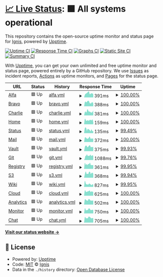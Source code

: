 # [📈 Live Status](https://status.projetignis.fr): <!--live status--> **🟩 All systems operational**

This repository contains the open-source uptime monitor and status page for [Ignis](https://www.projetignis.fr), powered by [Upptime](https://github.com/upptime/upptime).

[![Uptime CI](https://github.com/projetignis/uptime/workflows/Uptime%20CI/badge.svg)](https://github.com/projetignis/uptime/actions?query=workflow%3A%22Uptime+CI%22)
[![Response Time CI](https://github.com/projetignis/uptime/workflows/Response%20Time%20CI/badge.svg)](https://github.com/projetignis/uptime/actions?query=workflow%3A%22Response+Time+CI%22)
[![Graphs CI](https://github.com/projetignis/uptime/workflows/Graphs%20CI/badge.svg)](https://github.com/projetignis/uptime/actions?query=workflow%3A%22Graphs+CI%22)
[![Static Site CI](https://github.com/projetignis/uptime/workflows/Static%20Site%20CI/badge.svg)](https://github.com/projetignis/uptime/actions?query=workflow%3A%22Static+Site+CI%22)
[![Summary CI](https://github.com/projetignis/uptime/workflows/Summary%20CI/badge.svg)](https://github.com/projetignis/uptime/actions?query=workflow%3A%22Summary+CI%22)

With [Upptime](https://upptime.js.org), you can get your own unlimited and free uptime monitor and status page, powered entirely by a GitHub repository. We use [Issues](https://github.com/projetignis/uptime/issues) as incident reports, [Actions](https://github.com/projetignis/uptime/actions) as uptime monitors, and [Pages](https://status.projetignis.fr) for the status page.

<!--start: status pages-->
<!-- This summary is generated by Upptime (https://github.com/upptime/upptime) -->
<!-- Do not edit this manually, your changes will be overwritten -->
<!-- prettier-ignore -->
| URL | Status | History | Response Time | Uptime |
| --- | ------ | ------- | ------------- | ------ |
| <img alt="" src="https://favicons.githubusercontent.com/alfa.projetignis.fr" height="13"> [Alfa](https://alfa.projetignis.fr) | 🟩 Up | [alfa.yml](https://github.com/projetignis/status/commits/HEAD/history/alfa.yml) | <details><summary><img alt="Response time graph" src="./graphs/alfa/response-time-week.png" height="20"> 391ms</summary><br><a href="https://status.projetignis.fr/history/alfa"><img alt="Response time 391" src="https://img.shields.io/endpoint?url=https%3A%2F%2Fraw.githubusercontent.com%2Fprojetignis%2Fstatus%2FHEAD%2Fapi%2Falfa%2Fresponse-time.json"></a><br><a href="https://status.projetignis.fr/history/alfa"><img alt="24-hour response time 308" src="https://img.shields.io/endpoint?url=https%3A%2F%2Fraw.githubusercontent.com%2Fprojetignis%2Fstatus%2FHEAD%2Fapi%2Falfa%2Fresponse-time-day.json"></a><br><a href="https://status.projetignis.fr/history/alfa"><img alt="7-day response time 391" src="https://img.shields.io/endpoint?url=https%3A%2F%2Fraw.githubusercontent.com%2Fprojetignis%2Fstatus%2FHEAD%2Fapi%2Falfa%2Fresponse-time-week.json"></a><br><a href="https://status.projetignis.fr/history/alfa"><img alt="30-day response time 391" src="https://img.shields.io/endpoint?url=https%3A%2F%2Fraw.githubusercontent.com%2Fprojetignis%2Fstatus%2FHEAD%2Fapi%2Falfa%2Fresponse-time-month.json"></a><br><a href="https://status.projetignis.fr/history/alfa"><img alt="1-year response time 391" src="https://img.shields.io/endpoint?url=https%3A%2F%2Fraw.githubusercontent.com%2Fprojetignis%2Fstatus%2FHEAD%2Fapi%2Falfa%2Fresponse-time-year.json"></a></details> | <details><summary><a href="https://status.projetignis.fr/history/alfa">100.00%</a></summary><a href="https://status.projetignis.fr/history/alfa"><img alt="All-time uptime 100.00%" src="https://img.shields.io/endpoint?url=https%3A%2F%2Fraw.githubusercontent.com%2Fprojetignis%2Fstatus%2FHEAD%2Fapi%2Falfa%2Fuptime.json"></a><br><a href="https://status.projetignis.fr/history/alfa"><img alt="24-hour uptime 100.00%" src="https://img.shields.io/endpoint?url=https%3A%2F%2Fraw.githubusercontent.com%2Fprojetignis%2Fstatus%2FHEAD%2Fapi%2Falfa%2Fuptime-day.json"></a><br><a href="https://status.projetignis.fr/history/alfa"><img alt="7-day uptime 100.00%" src="https://img.shields.io/endpoint?url=https%3A%2F%2Fraw.githubusercontent.com%2Fprojetignis%2Fstatus%2FHEAD%2Fapi%2Falfa%2Fuptime-week.json"></a><br><a href="https://status.projetignis.fr/history/alfa"><img alt="30-day uptime 100.00%" src="https://img.shields.io/endpoint?url=https%3A%2F%2Fraw.githubusercontent.com%2Fprojetignis%2Fstatus%2FHEAD%2Fapi%2Falfa%2Fuptime-month.json"></a><br><a href="https://status.projetignis.fr/history/alfa"><img alt="1-year uptime 100.00%" src="https://img.shields.io/endpoint?url=https%3A%2F%2Fraw.githubusercontent.com%2Fprojetignis%2Fstatus%2FHEAD%2Fapi%2Falfa%2Fuptime-year.json"></a></details>
| <img alt="" src="https://favicons.githubusercontent.com/bravo.projetignis.fr" height="13"> [Bravo](https://bravo.projetignis.fr) | 🟩 Up | [bravo.yml](https://github.com/projetignis/status/commits/HEAD/history/bravo.yml) | <details><summary><img alt="Response time graph" src="./graphs/bravo/response-time-week.png" height="20"> 388ms</summary><br><a href="https://status.projetignis.fr/history/bravo"><img alt="Response time 388" src="https://img.shields.io/endpoint?url=https%3A%2F%2Fraw.githubusercontent.com%2Fprojetignis%2Fstatus%2FHEAD%2Fapi%2Fbravo%2Fresponse-time.json"></a><br><a href="https://status.projetignis.fr/history/bravo"><img alt="24-hour response time 293" src="https://img.shields.io/endpoint?url=https%3A%2F%2Fraw.githubusercontent.com%2Fprojetignis%2Fstatus%2FHEAD%2Fapi%2Fbravo%2Fresponse-time-day.json"></a><br><a href="https://status.projetignis.fr/history/bravo"><img alt="7-day response time 388" src="https://img.shields.io/endpoint?url=https%3A%2F%2Fraw.githubusercontent.com%2Fprojetignis%2Fstatus%2FHEAD%2Fapi%2Fbravo%2Fresponse-time-week.json"></a><br><a href="https://status.projetignis.fr/history/bravo"><img alt="30-day response time 388" src="https://img.shields.io/endpoint?url=https%3A%2F%2Fraw.githubusercontent.com%2Fprojetignis%2Fstatus%2FHEAD%2Fapi%2Fbravo%2Fresponse-time-month.json"></a><br><a href="https://status.projetignis.fr/history/bravo"><img alt="1-year response time 388" src="https://img.shields.io/endpoint?url=https%3A%2F%2Fraw.githubusercontent.com%2Fprojetignis%2Fstatus%2FHEAD%2Fapi%2Fbravo%2Fresponse-time-year.json"></a></details> | <details><summary><a href="https://status.projetignis.fr/history/bravo">100.00%</a></summary><a href="https://status.projetignis.fr/history/bravo"><img alt="All-time uptime 100.00%" src="https://img.shields.io/endpoint?url=https%3A%2F%2Fraw.githubusercontent.com%2Fprojetignis%2Fstatus%2FHEAD%2Fapi%2Fbravo%2Fuptime.json"></a><br><a href="https://status.projetignis.fr/history/bravo"><img alt="24-hour uptime 100.00%" src="https://img.shields.io/endpoint?url=https%3A%2F%2Fraw.githubusercontent.com%2Fprojetignis%2Fstatus%2FHEAD%2Fapi%2Fbravo%2Fuptime-day.json"></a><br><a href="https://status.projetignis.fr/history/bravo"><img alt="7-day uptime 100.00%" src="https://img.shields.io/endpoint?url=https%3A%2F%2Fraw.githubusercontent.com%2Fprojetignis%2Fstatus%2FHEAD%2Fapi%2Fbravo%2Fuptime-week.json"></a><br><a href="https://status.projetignis.fr/history/bravo"><img alt="30-day uptime 100.00%" src="https://img.shields.io/endpoint?url=https%3A%2F%2Fraw.githubusercontent.com%2Fprojetignis%2Fstatus%2FHEAD%2Fapi%2Fbravo%2Fuptime-month.json"></a><br><a href="https://status.projetignis.fr/history/bravo"><img alt="1-year uptime 100.00%" src="https://img.shields.io/endpoint?url=https%3A%2F%2Fraw.githubusercontent.com%2Fprojetignis%2Fstatus%2FHEAD%2Fapi%2Fbravo%2Fuptime-year.json"></a></details>
| <img alt="" src="https://favicons.githubusercontent.com/charlie.projetignis.fr" height="13"> [Charlie](https://charlie.projetignis.fr) | 🟩 Up | [charlie.yml](https://github.com/projetignis/status/commits/HEAD/history/charlie.yml) | <details><summary><img alt="Response time graph" src="./graphs/charlie/response-time-week.png" height="20"> 381ms</summary><br><a href="https://status.projetignis.fr/history/charlie"><img alt="Response time 381" src="https://img.shields.io/endpoint?url=https%3A%2F%2Fraw.githubusercontent.com%2Fprojetignis%2Fstatus%2FHEAD%2Fapi%2Fcharlie%2Fresponse-time.json"></a><br><a href="https://status.projetignis.fr/history/charlie"><img alt="24-hour response time 467" src="https://img.shields.io/endpoint?url=https%3A%2F%2Fraw.githubusercontent.com%2Fprojetignis%2Fstatus%2FHEAD%2Fapi%2Fcharlie%2Fresponse-time-day.json"></a><br><a href="https://status.projetignis.fr/history/charlie"><img alt="7-day response time 381" src="https://img.shields.io/endpoint?url=https%3A%2F%2Fraw.githubusercontent.com%2Fprojetignis%2Fstatus%2FHEAD%2Fapi%2Fcharlie%2Fresponse-time-week.json"></a><br><a href="https://status.projetignis.fr/history/charlie"><img alt="30-day response time 381" src="https://img.shields.io/endpoint?url=https%3A%2F%2Fraw.githubusercontent.com%2Fprojetignis%2Fstatus%2FHEAD%2Fapi%2Fcharlie%2Fresponse-time-month.json"></a><br><a href="https://status.projetignis.fr/history/charlie"><img alt="1-year response time 381" src="https://img.shields.io/endpoint?url=https%3A%2F%2Fraw.githubusercontent.com%2Fprojetignis%2Fstatus%2FHEAD%2Fapi%2Fcharlie%2Fresponse-time-year.json"></a></details> | <details><summary><a href="https://status.projetignis.fr/history/charlie">100.00%</a></summary><a href="https://status.projetignis.fr/history/charlie"><img alt="All-time uptime 100.00%" src="https://img.shields.io/endpoint?url=https%3A%2F%2Fraw.githubusercontent.com%2Fprojetignis%2Fstatus%2FHEAD%2Fapi%2Fcharlie%2Fuptime.json"></a><br><a href="https://status.projetignis.fr/history/charlie"><img alt="24-hour uptime 100.00%" src="https://img.shields.io/endpoint?url=https%3A%2F%2Fraw.githubusercontent.com%2Fprojetignis%2Fstatus%2FHEAD%2Fapi%2Fcharlie%2Fuptime-day.json"></a><br><a href="https://status.projetignis.fr/history/charlie"><img alt="7-day uptime 100.00%" src="https://img.shields.io/endpoint?url=https%3A%2F%2Fraw.githubusercontent.com%2Fprojetignis%2Fstatus%2FHEAD%2Fapi%2Fcharlie%2Fuptime-week.json"></a><br><a href="https://status.projetignis.fr/history/charlie"><img alt="30-day uptime 100.00%" src="https://img.shields.io/endpoint?url=https%3A%2F%2Fraw.githubusercontent.com%2Fprojetignis%2Fstatus%2FHEAD%2Fapi%2Fcharlie%2Fuptime-month.json"></a><br><a href="https://status.projetignis.fr/history/charlie"><img alt="1-year uptime 100.00%" src="https://img.shields.io/endpoint?url=https%3A%2F%2Fraw.githubusercontent.com%2Fprojetignis%2Fstatus%2FHEAD%2Fapi%2Fcharlie%2Fuptime-year.json"></a></details>
| <img alt="" src="https://favicons.githubusercontent.com/www.projetignis.fr" height="13"> [Home](https://www.projetignis.fr) | 🟩 Up | [home.yml](https://github.com/projetignis/status/commits/HEAD/history/home.yml) | <details><summary><img alt="Response time graph" src="./graphs/home/response-time-week.png" height="20"> 159ms</summary><br><a href="https://status.projetignis.fr/history/home"><img alt="Response time 186" src="https://img.shields.io/endpoint?url=https%3A%2F%2Fraw.githubusercontent.com%2Fprojetignis%2Fstatus%2FHEAD%2Fapi%2Fhome%2Fresponse-time.json"></a><br><a href="https://status.projetignis.fr/history/home"><img alt="24-hour response time 73" src="https://img.shields.io/endpoint?url=https%3A%2F%2Fraw.githubusercontent.com%2Fprojetignis%2Fstatus%2FHEAD%2Fapi%2Fhome%2Fresponse-time-day.json"></a><br><a href="https://status.projetignis.fr/history/home"><img alt="7-day response time 159" src="https://img.shields.io/endpoint?url=https%3A%2F%2Fraw.githubusercontent.com%2Fprojetignis%2Fstatus%2FHEAD%2Fapi%2Fhome%2Fresponse-time-week.json"></a><br><a href="https://status.projetignis.fr/history/home"><img alt="30-day response time 186" src="https://img.shields.io/endpoint?url=https%3A%2F%2Fraw.githubusercontent.com%2Fprojetignis%2Fstatus%2FHEAD%2Fapi%2Fhome%2Fresponse-time-month.json"></a><br><a href="https://status.projetignis.fr/history/home"><img alt="1-year response time 186" src="https://img.shields.io/endpoint?url=https%3A%2F%2Fraw.githubusercontent.com%2Fprojetignis%2Fstatus%2FHEAD%2Fapi%2Fhome%2Fresponse-time-year.json"></a></details> | <details><summary><a href="https://status.projetignis.fr/history/home">100.00%</a></summary><a href="https://status.projetignis.fr/history/home"><img alt="All-time uptime 99.93%" src="https://img.shields.io/endpoint?url=https%3A%2F%2Fraw.githubusercontent.com%2Fprojetignis%2Fstatus%2FHEAD%2Fapi%2Fhome%2Fuptime.json"></a><br><a href="https://status.projetignis.fr/history/home"><img alt="24-hour uptime 100.00%" src="https://img.shields.io/endpoint?url=https%3A%2F%2Fraw.githubusercontent.com%2Fprojetignis%2Fstatus%2FHEAD%2Fapi%2Fhome%2Fuptime-day.json"></a><br><a href="https://status.projetignis.fr/history/home"><img alt="7-day uptime 100.00%" src="https://img.shields.io/endpoint?url=https%3A%2F%2Fraw.githubusercontent.com%2Fprojetignis%2Fstatus%2FHEAD%2Fapi%2Fhome%2Fuptime-week.json"></a><br><a href="https://status.projetignis.fr/history/home"><img alt="30-day uptime 99.93%" src="https://img.shields.io/endpoint?url=https%3A%2F%2Fraw.githubusercontent.com%2Fprojetignis%2Fstatus%2FHEAD%2Fapi%2Fhome%2Fuptime-month.json"></a><br><a href="https://status.projetignis.fr/history/home"><img alt="1-year uptime 99.93%" src="https://img.shields.io/endpoint?url=https%3A%2F%2Fraw.githubusercontent.com%2Fprojetignis%2Fstatus%2FHEAD%2Fapi%2Fhome%2Fuptime-year.json"></a></details>
| <img alt="" src="https://favicons.githubusercontent.com/status.projetignis.fr" height="13"> [Status](https://status.projetignis.fr) | 🟩 Up | [status.yml](https://github.com/projetignis/status/commits/HEAD/history/status.yml) | <details><summary><img alt="Response time graph" src="./graphs/status/response-time-week.png" height="20"> 135ms</summary><br><a href="https://status.projetignis.fr/history/status"><img alt="Response time 135" src="https://img.shields.io/endpoint?url=https%3A%2F%2Fraw.githubusercontent.com%2Fprojetignis%2Fstatus%2FHEAD%2Fapi%2Fstatus%2Fresponse-time.json"></a><br><a href="https://status.projetignis.fr/history/status"><img alt="24-hour response time 77" src="https://img.shields.io/endpoint?url=https%3A%2F%2Fraw.githubusercontent.com%2Fprojetignis%2Fstatus%2FHEAD%2Fapi%2Fstatus%2Fresponse-time-day.json"></a><br><a href="https://status.projetignis.fr/history/status"><img alt="7-day response time 135" src="https://img.shields.io/endpoint?url=https%3A%2F%2Fraw.githubusercontent.com%2Fprojetignis%2Fstatus%2FHEAD%2Fapi%2Fstatus%2Fresponse-time-week.json"></a><br><a href="https://status.projetignis.fr/history/status"><img alt="30-day response time 135" src="https://img.shields.io/endpoint?url=https%3A%2F%2Fraw.githubusercontent.com%2Fprojetignis%2Fstatus%2FHEAD%2Fapi%2Fstatus%2Fresponse-time-month.json"></a><br><a href="https://status.projetignis.fr/history/status"><img alt="1-year response time 135" src="https://img.shields.io/endpoint?url=https%3A%2F%2Fraw.githubusercontent.com%2Fprojetignis%2Fstatus%2FHEAD%2Fapi%2Fstatus%2Fresponse-time-year.json"></a></details> | <details><summary><a href="https://status.projetignis.fr/history/status">99.49%</a></summary><a href="https://status.projetignis.fr/history/status"><img alt="All-time uptime 96.44%" src="https://img.shields.io/endpoint?url=https%3A%2F%2Fraw.githubusercontent.com%2Fprojetignis%2Fstatus%2FHEAD%2Fapi%2Fstatus%2Fuptime.json"></a><br><a href="https://status.projetignis.fr/history/status"><img alt="24-hour uptime 100.00%" src="https://img.shields.io/endpoint?url=https%3A%2F%2Fraw.githubusercontent.com%2Fprojetignis%2Fstatus%2FHEAD%2Fapi%2Fstatus%2Fuptime-day.json"></a><br><a href="https://status.projetignis.fr/history/status"><img alt="7-day uptime 99.49%" src="https://img.shields.io/endpoint?url=https%3A%2F%2Fraw.githubusercontent.com%2Fprojetignis%2Fstatus%2FHEAD%2Fapi%2Fstatus%2Fuptime-week.json"></a><br><a href="https://status.projetignis.fr/history/status"><img alt="30-day uptime 96.44%" src="https://img.shields.io/endpoint?url=https%3A%2F%2Fraw.githubusercontent.com%2Fprojetignis%2Fstatus%2FHEAD%2Fapi%2Fstatus%2Fuptime-month.json"></a><br><a href="https://status.projetignis.fr/history/status"><img alt="1-year uptime 96.44%" src="https://img.shields.io/endpoint?url=https%3A%2F%2Fraw.githubusercontent.com%2Fprojetignis%2Fstatus%2FHEAD%2Fapi%2Fstatus%2Fuptime-year.json"></a></details>
| <img alt="" src="https://favicons.githubusercontent.com/mail.projetignis.fr" height="13"> [Mail](https://mail.projetignis.fr) | 🟩 Up | [mail.yml](https://github.com/projetignis/status/commits/HEAD/history/mail.yml) | <details><summary><img alt="Response time graph" src="./graphs/mail/response-time-week.png" height="20"> 372ms</summary><br><a href="https://status.projetignis.fr/history/mail"><img alt="Response time 428" src="https://img.shields.io/endpoint?url=https%3A%2F%2Fraw.githubusercontent.com%2Fprojetignis%2Fstatus%2FHEAD%2Fapi%2Fmail%2Fresponse-time.json"></a><br><a href="https://status.projetignis.fr/history/mail"><img alt="24-hour response time 326" src="https://img.shields.io/endpoint?url=https%3A%2F%2Fraw.githubusercontent.com%2Fprojetignis%2Fstatus%2FHEAD%2Fapi%2Fmail%2Fresponse-time-day.json"></a><br><a href="https://status.projetignis.fr/history/mail"><img alt="7-day response time 372" src="https://img.shields.io/endpoint?url=https%3A%2F%2Fraw.githubusercontent.com%2Fprojetignis%2Fstatus%2FHEAD%2Fapi%2Fmail%2Fresponse-time-week.json"></a><br><a href="https://status.projetignis.fr/history/mail"><img alt="30-day response time 428" src="https://img.shields.io/endpoint?url=https%3A%2F%2Fraw.githubusercontent.com%2Fprojetignis%2Fstatus%2FHEAD%2Fapi%2Fmail%2Fresponse-time-month.json"></a><br><a href="https://status.projetignis.fr/history/mail"><img alt="1-year response time 428" src="https://img.shields.io/endpoint?url=https%3A%2F%2Fraw.githubusercontent.com%2Fprojetignis%2Fstatus%2FHEAD%2Fapi%2Fmail%2Fresponse-time-year.json"></a></details> | <details><summary><a href="https://status.projetignis.fr/history/mail">100.00%</a></summary><a href="https://status.projetignis.fr/history/mail"><img alt="All-time uptime 99.91%" src="https://img.shields.io/endpoint?url=https%3A%2F%2Fraw.githubusercontent.com%2Fprojetignis%2Fstatus%2FHEAD%2Fapi%2Fmail%2Fuptime.json"></a><br><a href="https://status.projetignis.fr/history/mail"><img alt="24-hour uptime 100.00%" src="https://img.shields.io/endpoint?url=https%3A%2F%2Fraw.githubusercontent.com%2Fprojetignis%2Fstatus%2FHEAD%2Fapi%2Fmail%2Fuptime-day.json"></a><br><a href="https://status.projetignis.fr/history/mail"><img alt="7-day uptime 100.00%" src="https://img.shields.io/endpoint?url=https%3A%2F%2Fraw.githubusercontent.com%2Fprojetignis%2Fstatus%2FHEAD%2Fapi%2Fmail%2Fuptime-week.json"></a><br><a href="https://status.projetignis.fr/history/mail"><img alt="30-day uptime 99.91%" src="https://img.shields.io/endpoint?url=https%3A%2F%2Fraw.githubusercontent.com%2Fprojetignis%2Fstatus%2FHEAD%2Fapi%2Fmail%2Fuptime-month.json"></a><br><a href="https://status.projetignis.fr/history/mail"><img alt="1-year uptime 99.91%" src="https://img.shields.io/endpoint?url=https%3A%2F%2Fraw.githubusercontent.com%2Fprojetignis%2Fstatus%2FHEAD%2Fapi%2Fmail%2Fuptime-year.json"></a></details>
| <img alt="" src="https://favicons.githubusercontent.com/vault.projetignis.fr" height="13"> [Vault](https://vault.projetignis.fr) | 🟩 Up | [vault.yml](https://github.com/projetignis/status/commits/HEAD/history/vault.yml) | <details><summary><img alt="Response time graph" src="./graphs/vault/response-time-week.png" height="20"> 375ms</summary><br><a href="https://status.projetignis.fr/history/vault"><img alt="Response time 403" src="https://img.shields.io/endpoint?url=https%3A%2F%2Fraw.githubusercontent.com%2Fprojetignis%2Fstatus%2FHEAD%2Fapi%2Fvault%2Fresponse-time.json"></a><br><a href="https://status.projetignis.fr/history/vault"><img alt="24-hour response time 338" src="https://img.shields.io/endpoint?url=https%3A%2F%2Fraw.githubusercontent.com%2Fprojetignis%2Fstatus%2FHEAD%2Fapi%2Fvault%2Fresponse-time-day.json"></a><br><a href="https://status.projetignis.fr/history/vault"><img alt="7-day response time 375" src="https://img.shields.io/endpoint?url=https%3A%2F%2Fraw.githubusercontent.com%2Fprojetignis%2Fstatus%2FHEAD%2Fapi%2Fvault%2Fresponse-time-week.json"></a><br><a href="https://status.projetignis.fr/history/vault"><img alt="30-day response time 403" src="https://img.shields.io/endpoint?url=https%3A%2F%2Fraw.githubusercontent.com%2Fprojetignis%2Fstatus%2FHEAD%2Fapi%2Fvault%2Fresponse-time-month.json"></a><br><a href="https://status.projetignis.fr/history/vault"><img alt="1-year response time 403" src="https://img.shields.io/endpoint?url=https%3A%2F%2Fraw.githubusercontent.com%2Fprojetignis%2Fstatus%2FHEAD%2Fapi%2Fvault%2Fresponse-time-year.json"></a></details> | <details><summary><a href="https://status.projetignis.fr/history/vault">99.93%</a></summary><a href="https://status.projetignis.fr/history/vault"><img alt="All-time uptime 99.85%" src="https://img.shields.io/endpoint?url=https%3A%2F%2Fraw.githubusercontent.com%2Fprojetignis%2Fstatus%2FHEAD%2Fapi%2Fvault%2Fuptime.json"></a><br><a href="https://status.projetignis.fr/history/vault"><img alt="24-hour uptime 100.00%" src="https://img.shields.io/endpoint?url=https%3A%2F%2Fraw.githubusercontent.com%2Fprojetignis%2Fstatus%2FHEAD%2Fapi%2Fvault%2Fuptime-day.json"></a><br><a href="https://status.projetignis.fr/history/vault"><img alt="7-day uptime 99.93%" src="https://img.shields.io/endpoint?url=https%3A%2F%2Fraw.githubusercontent.com%2Fprojetignis%2Fstatus%2FHEAD%2Fapi%2Fvault%2Fuptime-week.json"></a><br><a href="https://status.projetignis.fr/history/vault"><img alt="30-day uptime 99.85%" src="https://img.shields.io/endpoint?url=https%3A%2F%2Fraw.githubusercontent.com%2Fprojetignis%2Fstatus%2FHEAD%2Fapi%2Fvault%2Fuptime-month.json"></a><br><a href="https://status.projetignis.fr/history/vault"><img alt="1-year uptime 99.85%" src="https://img.shields.io/endpoint?url=https%3A%2F%2Fraw.githubusercontent.com%2Fprojetignis%2Fstatus%2FHEAD%2Fapi%2Fvault%2Fuptime-year.json"></a></details>
| <img alt="" src="https://favicons.githubusercontent.com/git.projetignis.fr" height="13"> [Git](https://git.projetignis.fr) | 🟩 Up | [git.yml](https://github.com/projetignis/status/commits/HEAD/history/git.yml) | <details><summary><img alt="Response time graph" src="./graphs/git/response-time-week.png" height="20"> 1088ms</summary><br><a href="https://status.projetignis.fr/history/git"><img alt="Response time 1172" src="https://img.shields.io/endpoint?url=https%3A%2F%2Fraw.githubusercontent.com%2Fprojetignis%2Fstatus%2FHEAD%2Fapi%2Fgit%2Fresponse-time.json"></a><br><a href="https://status.projetignis.fr/history/git"><img alt="24-hour response time 1018" src="https://img.shields.io/endpoint?url=https%3A%2F%2Fraw.githubusercontent.com%2Fprojetignis%2Fstatus%2FHEAD%2Fapi%2Fgit%2Fresponse-time-day.json"></a><br><a href="https://status.projetignis.fr/history/git"><img alt="7-day response time 1088" src="https://img.shields.io/endpoint?url=https%3A%2F%2Fraw.githubusercontent.com%2Fprojetignis%2Fstatus%2FHEAD%2Fapi%2Fgit%2Fresponse-time-week.json"></a><br><a href="https://status.projetignis.fr/history/git"><img alt="30-day response time 1172" src="https://img.shields.io/endpoint?url=https%3A%2F%2Fraw.githubusercontent.com%2Fprojetignis%2Fstatus%2FHEAD%2Fapi%2Fgit%2Fresponse-time-month.json"></a><br><a href="https://status.projetignis.fr/history/git"><img alt="1-year response time 1172" src="https://img.shields.io/endpoint?url=https%3A%2F%2Fraw.githubusercontent.com%2Fprojetignis%2Fstatus%2FHEAD%2Fapi%2Fgit%2Fresponse-time-year.json"></a></details> | <details><summary><a href="https://status.projetignis.fr/history/git">99.76%</a></summary><a href="https://status.projetignis.fr/history/git"><img alt="All-time uptime 99.81%" src="https://img.shields.io/endpoint?url=https%3A%2F%2Fraw.githubusercontent.com%2Fprojetignis%2Fstatus%2FHEAD%2Fapi%2Fgit%2Fuptime.json"></a><br><a href="https://status.projetignis.fr/history/git"><img alt="24-hour uptime 100.00%" src="https://img.shields.io/endpoint?url=https%3A%2F%2Fraw.githubusercontent.com%2Fprojetignis%2Fstatus%2FHEAD%2Fapi%2Fgit%2Fuptime-day.json"></a><br><a href="https://status.projetignis.fr/history/git"><img alt="7-day uptime 99.76%" src="https://img.shields.io/endpoint?url=https%3A%2F%2Fraw.githubusercontent.com%2Fprojetignis%2Fstatus%2FHEAD%2Fapi%2Fgit%2Fuptime-week.json"></a><br><a href="https://status.projetignis.fr/history/git"><img alt="30-day uptime 99.81%" src="https://img.shields.io/endpoint?url=https%3A%2F%2Fraw.githubusercontent.com%2Fprojetignis%2Fstatus%2FHEAD%2Fapi%2Fgit%2Fuptime-month.json"></a><br><a href="https://status.projetignis.fr/history/git"><img alt="1-year uptime 99.81%" src="https://img.shields.io/endpoint?url=https%3A%2F%2Fraw.githubusercontent.com%2Fprojetignis%2Fstatus%2FHEAD%2Fapi%2Fgit%2Fuptime-year.json"></a></details>
| <img alt="" src="https://favicons.githubusercontent.com/registry.projetignis.fr" height="13"> [Registry](https://registry.projetignis.fr) | 🟩 Up | [registry.yml](https://github.com/projetignis/status/commits/HEAD/history/registry.yml) | <details><summary><img alt="Response time graph" src="./graphs/registry/response-time-week.png" height="20"> 361ms</summary><br><a href="https://status.projetignis.fr/history/registry"><img alt="Response time 361" src="https://img.shields.io/endpoint?url=https%3A%2F%2Fraw.githubusercontent.com%2Fprojetignis%2Fstatus%2FHEAD%2Fapi%2Fregistry%2Fresponse-time.json"></a><br><a href="https://status.projetignis.fr/history/registry"><img alt="24-hour response time 303" src="https://img.shields.io/endpoint?url=https%3A%2F%2Fraw.githubusercontent.com%2Fprojetignis%2Fstatus%2FHEAD%2Fapi%2Fregistry%2Fresponse-time-day.json"></a><br><a href="https://status.projetignis.fr/history/registry"><img alt="7-day response time 361" src="https://img.shields.io/endpoint?url=https%3A%2F%2Fraw.githubusercontent.com%2Fprojetignis%2Fstatus%2FHEAD%2Fapi%2Fregistry%2Fresponse-time-week.json"></a><br><a href="https://status.projetignis.fr/history/registry"><img alt="30-day response time 361" src="https://img.shields.io/endpoint?url=https%3A%2F%2Fraw.githubusercontent.com%2Fprojetignis%2Fstatus%2FHEAD%2Fapi%2Fregistry%2Fresponse-time-month.json"></a><br><a href="https://status.projetignis.fr/history/registry"><img alt="1-year response time 361" src="https://img.shields.io/endpoint?url=https%3A%2F%2Fraw.githubusercontent.com%2Fprojetignis%2Fstatus%2FHEAD%2Fapi%2Fregistry%2Fresponse-time-year.json"></a></details> | <details><summary><a href="https://status.projetignis.fr/history/registry">99.95%</a></summary><a href="https://status.projetignis.fr/history/registry"><img alt="All-time uptime 99.95%" src="https://img.shields.io/endpoint?url=https%3A%2F%2Fraw.githubusercontent.com%2Fprojetignis%2Fstatus%2FHEAD%2Fapi%2Fregistry%2Fuptime.json"></a><br><a href="https://status.projetignis.fr/history/registry"><img alt="24-hour uptime 100.00%" src="https://img.shields.io/endpoint?url=https%3A%2F%2Fraw.githubusercontent.com%2Fprojetignis%2Fstatus%2FHEAD%2Fapi%2Fregistry%2Fuptime-day.json"></a><br><a href="https://status.projetignis.fr/history/registry"><img alt="7-day uptime 99.95%" src="https://img.shields.io/endpoint?url=https%3A%2F%2Fraw.githubusercontent.com%2Fprojetignis%2Fstatus%2FHEAD%2Fapi%2Fregistry%2Fuptime-week.json"></a><br><a href="https://status.projetignis.fr/history/registry"><img alt="30-day uptime 99.95%" src="https://img.shields.io/endpoint?url=https%3A%2F%2Fraw.githubusercontent.com%2Fprojetignis%2Fstatus%2FHEAD%2Fapi%2Fregistry%2Fuptime-month.json"></a><br><a href="https://status.projetignis.fr/history/registry"><img alt="1-year uptime 99.95%" src="https://img.shields.io/endpoint?url=https%3A%2F%2Fraw.githubusercontent.com%2Fprojetignis%2Fstatus%2FHEAD%2Fapi%2Fregistry%2Fuptime-year.json"></a></details>
| <img alt="" src="https://favicons.githubusercontent.com/s3.projetignis.fr" height="13"> [S3](https://s3.projetignis.fr) | 🟩 Up | [s3.yml](https://github.com/projetignis/status/commits/HEAD/history/s3.yml) | <details><summary><img alt="Response time graph" src="./graphs/s3/response-time-week.png" height="20"> 368ms</summary><br><a href="https://status.projetignis.fr/history/s3"><img alt="Response time 395" src="https://img.shields.io/endpoint?url=https%3A%2F%2Fraw.githubusercontent.com%2Fprojetignis%2Fstatus%2FHEAD%2Fapi%2Fs3%2Fresponse-time.json"></a><br><a href="https://status.projetignis.fr/history/s3"><img alt="24-hour response time 307" src="https://img.shields.io/endpoint?url=https%3A%2F%2Fraw.githubusercontent.com%2Fprojetignis%2Fstatus%2FHEAD%2Fapi%2Fs3%2Fresponse-time-day.json"></a><br><a href="https://status.projetignis.fr/history/s3"><img alt="7-day response time 368" src="https://img.shields.io/endpoint?url=https%3A%2F%2Fraw.githubusercontent.com%2Fprojetignis%2Fstatus%2FHEAD%2Fapi%2Fs3%2Fresponse-time-week.json"></a><br><a href="https://status.projetignis.fr/history/s3"><img alt="30-day response time 395" src="https://img.shields.io/endpoint?url=https%3A%2F%2Fraw.githubusercontent.com%2Fprojetignis%2Fstatus%2FHEAD%2Fapi%2Fs3%2Fresponse-time-month.json"></a><br><a href="https://status.projetignis.fr/history/s3"><img alt="1-year response time 395" src="https://img.shields.io/endpoint?url=https%3A%2F%2Fraw.githubusercontent.com%2Fprojetignis%2Fstatus%2FHEAD%2Fapi%2Fs3%2Fresponse-time-year.json"></a></details> | <details><summary><a href="https://status.projetignis.fr/history/s3">99.94%</a></summary><a href="https://status.projetignis.fr/history/s3"><img alt="All-time uptime 99.85%" src="https://img.shields.io/endpoint?url=https%3A%2F%2Fraw.githubusercontent.com%2Fprojetignis%2Fstatus%2FHEAD%2Fapi%2Fs3%2Fuptime.json"></a><br><a href="https://status.projetignis.fr/history/s3"><img alt="24-hour uptime 100.00%" src="https://img.shields.io/endpoint?url=https%3A%2F%2Fraw.githubusercontent.com%2Fprojetignis%2Fstatus%2FHEAD%2Fapi%2Fs3%2Fuptime-day.json"></a><br><a href="https://status.projetignis.fr/history/s3"><img alt="7-day uptime 99.94%" src="https://img.shields.io/endpoint?url=https%3A%2F%2Fraw.githubusercontent.com%2Fprojetignis%2Fstatus%2FHEAD%2Fapi%2Fs3%2Fuptime-week.json"></a><br><a href="https://status.projetignis.fr/history/s3"><img alt="30-day uptime 99.85%" src="https://img.shields.io/endpoint?url=https%3A%2F%2Fraw.githubusercontent.com%2Fprojetignis%2Fstatus%2FHEAD%2Fapi%2Fs3%2Fuptime-month.json"></a><br><a href="https://status.projetignis.fr/history/s3"><img alt="1-year uptime 99.85%" src="https://img.shields.io/endpoint?url=https%3A%2F%2Fraw.githubusercontent.com%2Fprojetignis%2Fstatus%2FHEAD%2Fapi%2Fs3%2Fuptime-year.json"></a></details>
| <img alt="" src="https://favicons.githubusercontent.com/wiki.projetignis.fr" height="13"> [Wiki](https://wiki.projetignis.fr) | 🟩 Up | [wiki.yml](https://github.com/projetignis/status/commits/HEAD/history/wiki.yml) | <details><summary><img alt="Response time graph" src="./graphs/wiki/response-time-week.png" height="20"> 827ms</summary><br><a href="https://status.projetignis.fr/history/wiki"><img alt="Response time 808" src="https://img.shields.io/endpoint?url=https%3A%2F%2Fraw.githubusercontent.com%2Fprojetignis%2Fstatus%2FHEAD%2Fapi%2Fwiki%2Fresponse-time.json"></a><br><a href="https://status.projetignis.fr/history/wiki"><img alt="24-hour response time 671" src="https://img.shields.io/endpoint?url=https%3A%2F%2Fraw.githubusercontent.com%2Fprojetignis%2Fstatus%2FHEAD%2Fapi%2Fwiki%2Fresponse-time-day.json"></a><br><a href="https://status.projetignis.fr/history/wiki"><img alt="7-day response time 827" src="https://img.shields.io/endpoint?url=https%3A%2F%2Fraw.githubusercontent.com%2Fprojetignis%2Fstatus%2FHEAD%2Fapi%2Fwiki%2Fresponse-time-week.json"></a><br><a href="https://status.projetignis.fr/history/wiki"><img alt="30-day response time 808" src="https://img.shields.io/endpoint?url=https%3A%2F%2Fraw.githubusercontent.com%2Fprojetignis%2Fstatus%2FHEAD%2Fapi%2Fwiki%2Fresponse-time-month.json"></a><br><a href="https://status.projetignis.fr/history/wiki"><img alt="1-year response time 808" src="https://img.shields.io/endpoint?url=https%3A%2F%2Fraw.githubusercontent.com%2Fprojetignis%2Fstatus%2FHEAD%2Fapi%2Fwiki%2Fresponse-time-year.json"></a></details> | <details><summary><a href="https://status.projetignis.fr/history/wiki">99.95%</a></summary><a href="https://status.projetignis.fr/history/wiki"><img alt="All-time uptime 99.86%" src="https://img.shields.io/endpoint?url=https%3A%2F%2Fraw.githubusercontent.com%2Fprojetignis%2Fstatus%2FHEAD%2Fapi%2Fwiki%2Fuptime.json"></a><br><a href="https://status.projetignis.fr/history/wiki"><img alt="24-hour uptime 100.00%" src="https://img.shields.io/endpoint?url=https%3A%2F%2Fraw.githubusercontent.com%2Fprojetignis%2Fstatus%2FHEAD%2Fapi%2Fwiki%2Fuptime-day.json"></a><br><a href="https://status.projetignis.fr/history/wiki"><img alt="7-day uptime 99.95%" src="https://img.shields.io/endpoint?url=https%3A%2F%2Fraw.githubusercontent.com%2Fprojetignis%2Fstatus%2FHEAD%2Fapi%2Fwiki%2Fuptime-week.json"></a><br><a href="https://status.projetignis.fr/history/wiki"><img alt="30-day uptime 99.86%" src="https://img.shields.io/endpoint?url=https%3A%2F%2Fraw.githubusercontent.com%2Fprojetignis%2Fstatus%2FHEAD%2Fapi%2Fwiki%2Fuptime-month.json"></a><br><a href="https://status.projetignis.fr/history/wiki"><img alt="1-year uptime 99.86%" src="https://img.shields.io/endpoint?url=https%3A%2F%2Fraw.githubusercontent.com%2Fprojetignis%2Fstatus%2FHEAD%2Fapi%2Fwiki%2Fuptime-year.json"></a></details>
| <img alt="" src="https://favicons.githubusercontent.com/cloud.projetignis.fr" height="13"> [Cloud](https://cloud.projetignis.fr) | 🟩 Up | [cloud.yml](https://github.com/projetignis/status/commits/HEAD/history/cloud.yml) | <details><summary><img alt="Response time graph" src="./graphs/cloud/response-time-week.png" height="20"> 625ms</summary><br><a href="https://status.projetignis.fr/history/cloud"><img alt="Response time 637" src="https://img.shields.io/endpoint?url=https%3A%2F%2Fraw.githubusercontent.com%2Fprojetignis%2Fstatus%2FHEAD%2Fapi%2Fcloud%2Fresponse-time.json"></a><br><a href="https://status.projetignis.fr/history/cloud"><img alt="24-hour response time 525" src="https://img.shields.io/endpoint?url=https%3A%2F%2Fraw.githubusercontent.com%2Fprojetignis%2Fstatus%2FHEAD%2Fapi%2Fcloud%2Fresponse-time-day.json"></a><br><a href="https://status.projetignis.fr/history/cloud"><img alt="7-day response time 625" src="https://img.shields.io/endpoint?url=https%3A%2F%2Fraw.githubusercontent.com%2Fprojetignis%2Fstatus%2FHEAD%2Fapi%2Fcloud%2Fresponse-time-week.json"></a><br><a href="https://status.projetignis.fr/history/cloud"><img alt="30-day response time 637" src="https://img.shields.io/endpoint?url=https%3A%2F%2Fraw.githubusercontent.com%2Fprojetignis%2Fstatus%2FHEAD%2Fapi%2Fcloud%2Fresponse-time-month.json"></a><br><a href="https://status.projetignis.fr/history/cloud"><img alt="1-year response time 637" src="https://img.shields.io/endpoint?url=https%3A%2F%2Fraw.githubusercontent.com%2Fprojetignis%2Fstatus%2FHEAD%2Fapi%2Fcloud%2Fresponse-time-year.json"></a></details> | <details><summary><a href="https://status.projetignis.fr/history/cloud">100.00%</a></summary><a href="https://status.projetignis.fr/history/cloud"><img alt="All-time uptime 100.00%" src="https://img.shields.io/endpoint?url=https%3A%2F%2Fraw.githubusercontent.com%2Fprojetignis%2Fstatus%2FHEAD%2Fapi%2Fcloud%2Fuptime.json"></a><br><a href="https://status.projetignis.fr/history/cloud"><img alt="24-hour uptime 100.00%" src="https://img.shields.io/endpoint?url=https%3A%2F%2Fraw.githubusercontent.com%2Fprojetignis%2Fstatus%2FHEAD%2Fapi%2Fcloud%2Fuptime-day.json"></a><br><a href="https://status.projetignis.fr/history/cloud"><img alt="7-day uptime 100.00%" src="https://img.shields.io/endpoint?url=https%3A%2F%2Fraw.githubusercontent.com%2Fprojetignis%2Fstatus%2FHEAD%2Fapi%2Fcloud%2Fuptime-week.json"></a><br><a href="https://status.projetignis.fr/history/cloud"><img alt="30-day uptime 100.00%" src="https://img.shields.io/endpoint?url=https%3A%2F%2Fraw.githubusercontent.com%2Fprojetignis%2Fstatus%2FHEAD%2Fapi%2Fcloud%2Fuptime-month.json"></a><br><a href="https://status.projetignis.fr/history/cloud"><img alt="1-year uptime 100.00%" src="https://img.shields.io/endpoint?url=https%3A%2F%2Fraw.githubusercontent.com%2Fprojetignis%2Fstatus%2FHEAD%2Fapi%2Fcloud%2Fuptime-year.json"></a></details>
| <img alt="" src="https://favicons.githubusercontent.com/analytics.projetignis.fr" height="13"> [Analytics](https://analytics.projetignis.fr) | 🟩 Up | [analytics.yml](https://github.com/projetignis/status/commits/HEAD/history/analytics.yml) | <details><summary><img alt="Response time graph" src="./graphs/analytics/response-time-week.png" height="20"> 502ms</summary><br><a href="https://status.projetignis.fr/history/analytics"><img alt="Response time 536" src="https://img.shields.io/endpoint?url=https%3A%2F%2Fraw.githubusercontent.com%2Fprojetignis%2Fstatus%2FHEAD%2Fapi%2Fanalytics%2Fresponse-time.json"></a><br><a href="https://status.projetignis.fr/history/analytics"><img alt="24-hour response time 442" src="https://img.shields.io/endpoint?url=https%3A%2F%2Fraw.githubusercontent.com%2Fprojetignis%2Fstatus%2FHEAD%2Fapi%2Fanalytics%2Fresponse-time-day.json"></a><br><a href="https://status.projetignis.fr/history/analytics"><img alt="7-day response time 502" src="https://img.shields.io/endpoint?url=https%3A%2F%2Fraw.githubusercontent.com%2Fprojetignis%2Fstatus%2FHEAD%2Fapi%2Fanalytics%2Fresponse-time-week.json"></a><br><a href="https://status.projetignis.fr/history/analytics"><img alt="30-day response time 536" src="https://img.shields.io/endpoint?url=https%3A%2F%2Fraw.githubusercontent.com%2Fprojetignis%2Fstatus%2FHEAD%2Fapi%2Fanalytics%2Fresponse-time-month.json"></a><br><a href="https://status.projetignis.fr/history/analytics"><img alt="1-year response time 536" src="https://img.shields.io/endpoint?url=https%3A%2F%2Fraw.githubusercontent.com%2Fprojetignis%2Fstatus%2FHEAD%2Fapi%2Fanalytics%2Fresponse-time-year.json"></a></details> | <details><summary><a href="https://status.projetignis.fr/history/analytics">100.00%</a></summary><a href="https://status.projetignis.fr/history/analytics"><img alt="All-time uptime 100.00%" src="https://img.shields.io/endpoint?url=https%3A%2F%2Fraw.githubusercontent.com%2Fprojetignis%2Fstatus%2FHEAD%2Fapi%2Fanalytics%2Fuptime.json"></a><br><a href="https://status.projetignis.fr/history/analytics"><img alt="24-hour uptime 100.00%" src="https://img.shields.io/endpoint?url=https%3A%2F%2Fraw.githubusercontent.com%2Fprojetignis%2Fstatus%2FHEAD%2Fapi%2Fanalytics%2Fuptime-day.json"></a><br><a href="https://status.projetignis.fr/history/analytics"><img alt="7-day uptime 100.00%" src="https://img.shields.io/endpoint?url=https%3A%2F%2Fraw.githubusercontent.com%2Fprojetignis%2Fstatus%2FHEAD%2Fapi%2Fanalytics%2Fuptime-week.json"></a><br><a href="https://status.projetignis.fr/history/analytics"><img alt="30-day uptime 100.00%" src="https://img.shields.io/endpoint?url=https%3A%2F%2Fraw.githubusercontent.com%2Fprojetignis%2Fstatus%2FHEAD%2Fapi%2Fanalytics%2Fuptime-month.json"></a><br><a href="https://status.projetignis.fr/history/analytics"><img alt="1-year uptime 100.00%" src="https://img.shields.io/endpoint?url=https%3A%2F%2Fraw.githubusercontent.com%2Fprojetignis%2Fstatus%2FHEAD%2Fapi%2Fanalytics%2Fuptime-year.json"></a></details>
| <img alt="" src="https://favicons.githubusercontent.com/monitor.projetignis.fr" height="13"> [Monitor](https://monitor.projetignis.fr) | 🟩 Up | [monitor.yml](https://github.com/projetignis/status/commits/HEAD/history/monitor.yml) | <details><summary><img alt="Response time graph" src="./graphs/monitor/response-time-week.png" height="20"> 750ms</summary><br><a href="https://status.projetignis.fr/history/monitor"><img alt="Response time 750" src="https://img.shields.io/endpoint?url=https%3A%2F%2Fraw.githubusercontent.com%2Fprojetignis%2Fstatus%2FHEAD%2Fapi%2Fmonitor%2Fresponse-time.json"></a><br><a href="https://status.projetignis.fr/history/monitor"><img alt="24-hour response time 663" src="https://img.shields.io/endpoint?url=https%3A%2F%2Fraw.githubusercontent.com%2Fprojetignis%2Fstatus%2FHEAD%2Fapi%2Fmonitor%2Fresponse-time-day.json"></a><br><a href="https://status.projetignis.fr/history/monitor"><img alt="7-day response time 750" src="https://img.shields.io/endpoint?url=https%3A%2F%2Fraw.githubusercontent.com%2Fprojetignis%2Fstatus%2FHEAD%2Fapi%2Fmonitor%2Fresponse-time-week.json"></a><br><a href="https://status.projetignis.fr/history/monitor"><img alt="30-day response time 750" src="https://img.shields.io/endpoint?url=https%3A%2F%2Fraw.githubusercontent.com%2Fprojetignis%2Fstatus%2FHEAD%2Fapi%2Fmonitor%2Fresponse-time-month.json"></a><br><a href="https://status.projetignis.fr/history/monitor"><img alt="1-year response time 750" src="https://img.shields.io/endpoint?url=https%3A%2F%2Fraw.githubusercontent.com%2Fprojetignis%2Fstatus%2FHEAD%2Fapi%2Fmonitor%2Fresponse-time-year.json"></a></details> | <details><summary><a href="https://status.projetignis.fr/history/monitor">100.00%</a></summary><a href="https://status.projetignis.fr/history/monitor"><img alt="All-time uptime 100.00%" src="https://img.shields.io/endpoint?url=https%3A%2F%2Fraw.githubusercontent.com%2Fprojetignis%2Fstatus%2FHEAD%2Fapi%2Fmonitor%2Fuptime.json"></a><br><a href="https://status.projetignis.fr/history/monitor"><img alt="24-hour uptime 100.00%" src="https://img.shields.io/endpoint?url=https%3A%2F%2Fraw.githubusercontent.com%2Fprojetignis%2Fstatus%2FHEAD%2Fapi%2Fmonitor%2Fuptime-day.json"></a><br><a href="https://status.projetignis.fr/history/monitor"><img alt="7-day uptime 100.00%" src="https://img.shields.io/endpoint?url=https%3A%2F%2Fraw.githubusercontent.com%2Fprojetignis%2Fstatus%2FHEAD%2Fapi%2Fmonitor%2Fuptime-week.json"></a><br><a href="https://status.projetignis.fr/history/monitor"><img alt="30-day uptime 100.00%" src="https://img.shields.io/endpoint?url=https%3A%2F%2Fraw.githubusercontent.com%2Fprojetignis%2Fstatus%2FHEAD%2Fapi%2Fmonitor%2Fuptime-month.json"></a><br><a href="https://status.projetignis.fr/history/monitor"><img alt="1-year uptime 100.00%" src="https://img.shields.io/endpoint?url=https%3A%2F%2Fraw.githubusercontent.com%2Fprojetignis%2Fstatus%2FHEAD%2Fapi%2Fmonitor%2Fuptime-year.json"></a></details>
| <img alt="" src="https://favicons.githubusercontent.com/chat.projetignis.fr" height="13"> [Chat](https://chat.projetignis.fr) | 🟩 Up | [chat.yml](https://github.com/projetignis/status/commits/HEAD/history/chat.yml) | <details><summary><img alt="Response time graph" src="./graphs/chat/response-time-week.png" height="20"> 705ms</summary><br><a href="https://status.projetignis.fr/history/chat"><img alt="Response time 705" src="https://img.shields.io/endpoint?url=https%3A%2F%2Fraw.githubusercontent.com%2Fprojetignis%2Fstatus%2FHEAD%2Fapi%2Fchat%2Fresponse-time.json"></a><br><a href="https://status.projetignis.fr/history/chat"><img alt="24-hour response time 629" src="https://img.shields.io/endpoint?url=https%3A%2F%2Fraw.githubusercontent.com%2Fprojetignis%2Fstatus%2FHEAD%2Fapi%2Fchat%2Fresponse-time-day.json"></a><br><a href="https://status.projetignis.fr/history/chat"><img alt="7-day response time 705" src="https://img.shields.io/endpoint?url=https%3A%2F%2Fraw.githubusercontent.com%2Fprojetignis%2Fstatus%2FHEAD%2Fapi%2Fchat%2Fresponse-time-week.json"></a><br><a href="https://status.projetignis.fr/history/chat"><img alt="30-day response time 705" src="https://img.shields.io/endpoint?url=https%3A%2F%2Fraw.githubusercontent.com%2Fprojetignis%2Fstatus%2FHEAD%2Fapi%2Fchat%2Fresponse-time-month.json"></a><br><a href="https://status.projetignis.fr/history/chat"><img alt="1-year response time 705" src="https://img.shields.io/endpoint?url=https%3A%2F%2Fraw.githubusercontent.com%2Fprojetignis%2Fstatus%2FHEAD%2Fapi%2Fchat%2Fresponse-time-year.json"></a></details> | <details><summary><a href="https://status.projetignis.fr/history/chat">100.00%</a></summary><a href="https://status.projetignis.fr/history/chat"><img alt="All-time uptime 100.00%" src="https://img.shields.io/endpoint?url=https%3A%2F%2Fraw.githubusercontent.com%2Fprojetignis%2Fstatus%2FHEAD%2Fapi%2Fchat%2Fuptime.json"></a><br><a href="https://status.projetignis.fr/history/chat"><img alt="24-hour uptime 100.00%" src="https://img.shields.io/endpoint?url=https%3A%2F%2Fraw.githubusercontent.com%2Fprojetignis%2Fstatus%2FHEAD%2Fapi%2Fchat%2Fuptime-day.json"></a><br><a href="https://status.projetignis.fr/history/chat"><img alt="7-day uptime 100.00%" src="https://img.shields.io/endpoint?url=https%3A%2F%2Fraw.githubusercontent.com%2Fprojetignis%2Fstatus%2FHEAD%2Fapi%2Fchat%2Fuptime-week.json"></a><br><a href="https://status.projetignis.fr/history/chat"><img alt="30-day uptime 100.00%" src="https://img.shields.io/endpoint?url=https%3A%2F%2Fraw.githubusercontent.com%2Fprojetignis%2Fstatus%2FHEAD%2Fapi%2Fchat%2Fuptime-month.json"></a><br><a href="https://status.projetignis.fr/history/chat"><img alt="1-year uptime 100.00%" src="https://img.shields.io/endpoint?url=https%3A%2F%2Fraw.githubusercontent.com%2Fprojetignis%2Fstatus%2FHEAD%2Fapi%2Fchat%2Fuptime-year.json"></a></details>

<!--end: status pages-->

[**Visit our status website →**](https://status.projetignis.fr)

## 📄 License

- Powered by: [Upptime](https://github.com/upptime/upptime)
- Code: [MIT](./LICENSE) © [Ignis](https://www.projetignis.fr)
- Data in the `./history` directory: [Open Database License](https://opendatacommons.org/licenses/odbl/1-0/)
